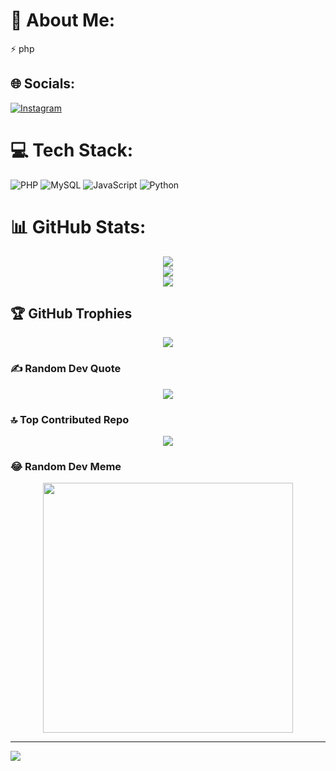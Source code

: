 # 💫 About Me:
⚡ php

## 🌐 Socials:
[![Instagram](https://img.shields.io/badge/Instagram-%23E4405F.svg?logo=Instagram&logoColor=white)](https://instagram.com/mateus7__1) 

# 💻 Tech Stack:
![PHP](https://img.shields.io/badge/php-%23777BB4.svg?style=plastic&logo=php&logoColor=white) ![MySQL](https://img.shields.io/badge/mysql-%2300000f.svg?style=plastic&logo=mysql&logoColor=white) ![JavaScript](https://img.shields.io/badge/javascript-%23323330.svg?style=plastic&logo=javascript&logoColor=%23F7DF1E) ![Python](https://img.shields.io/badge/python-3670A0?style=plastic&logo=python&logoColor=ffdd54)

# 📊 GitHub Stats:
<p align="center">
  <img src="https://github-readme-stats.vercel.app/api?username=coelho069&theme=radical&hide_border=false&include_all_commits=true&count_private=true"><br/>
  <img src="https://github-readme-streak-stats.herokuapp.com/?user=coelho069&theme=radical&hide_border=false"><br/>
  <img src="https://github-readme-stats.vercel.app/api/top-langs/?username=coelho069&theme=radical&hide_border=false&include_all_commits=true&count_private=true&layout=compact">
</p>

## 🏆 GitHub Trophies
<p align="center">
  <img src="https://github-profile-trophy.vercel.app/?username=coelho069&theme=algolia&no-frame=false&no-bg=false&margin-w=4">
</p>

### ✍️ Random Dev Quote
<p align="center">
  <img src="https://quotes-github-readme.vercel.app/api?type=vetical&theme=radical">
</p>

### 🔝 Top Contributed Repo
<p align="center">
  <img src="https://github-contributor-stats.vercel.app/api?username=coelho069&limit=5&theme=dark&combine_all_yearly_contributions=true">
</p>

### 😂 Random Dev Meme
<p align="center">
  <img src='https://randommeme-five.vercel.app/' style="height: 400px;"/>
</p>

---
[![](https://visitcount.itsvg.in/api?id=coelho069&icon=0&color=0)](https://visitcount.itsvg.in)

<!-- Proudly created with GPRM ( https://gprm.itsvg.in ) -->
